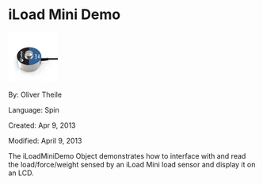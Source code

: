 # iLoad Mini Demo

![iLoadmini.jpg](iLoadmini.jpg)

By: Oliver Theile

Language: Spin

Created: Apr 9, 2013

Modified: April 9, 2013

The iLoadMiniDemo Object demonstrates how to interface with and read the load/force/weight sensed by an iLoad Mini load sensor and display it on an LCD.
